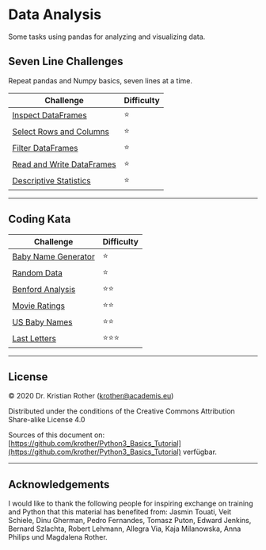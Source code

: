 
# Data Analysis

Some tasks using pandas for analyzing and visualizing data.

## Seven Line Challenges

Repeat pandas and Numpy basics, seven lines at a time.

| Challenge | Difficulty |
|-----------|---------------|
| [Inspect DataFrames](seven_lines/inspect_df.md) | ⭐ |
| [Select Rows and Columns](seven_lines/select_df.md) | ⭐ |
| [Filter DataFrames](seven_lines/filter_df.md) | ⭐ |
| [Read and Write DataFrames](seven_lines/round_trip.md) | ⭐ |
| [Descriptive Statistics](seven_lines/descriptive_stats.md) | ⭐ |


----

## Coding Kata

| Challenge | Difficulty |
|-----------|---------------|
| [Baby Name Generator](babynamengenerator.md) | ⭐ |
| [Random Data](random.md) | ⭐ |
| [Benford Analysis](benford.md) | ⭐⭐ |
| [Movie Ratings](moviedb.md) | ⭐⭐ |
| [US Baby Names](babynamen.md) | ⭐⭐ |
| [Last Letters](letzte_buchstaben.md) | ⭐⭐⭐ |

----

## License

© 2020 Dr. Kristian Rother (krother@academis.eu)

Distributed under the conditions of the Creative Commons Attribution Share-alike License 4.0

Sources of this document on: [https://github.com/krother/Python3_Basics_Tutorial](https://github.com/krother/Python3_Basics_Tutorial) verfügbar.

----

## Acknowledgements

I would like to thank the following people for inspiring exchange on training and Python that this material has benefited from: Jasmin Touati, Veit Schiele, Dinu Gherman, Pedro Fernandes, Tomasz Puton, Edward Jenkins, Bernard Szlachta, Robert Lehmann, Allegra Via, Kaja Milanowska, Anna Philips und Magdalena Rother.
